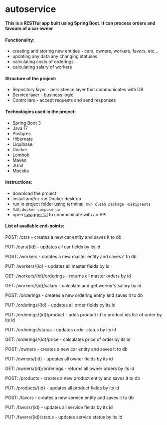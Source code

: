# autoservice

**This is a RESTful app built using Spring Boot. It can process orders and favours of a car owner**

#### Functionality:
- creating and storing new entities - cars, owners, workers, favors, etc...
- updating any data any changing statuses
- calculating costs of orderings
- calculating salary of workers

#### Structure of the project:
- Repository layer - persistence layer that communicates with DB
- Service layer - business logic
- Controllers - accept requests and send responses

#### Technologies used in the project:
- Spring Boot 3
- Java 17
- Postgres
- Hibernate
- Liquibase
- Docker
- Lombok
- Maven
- JUnit
- Mockito

#### Instructions:
- download the project
- install and/or run Docker desktop
- run in project folder using terminal: `mvn clean package -DskipTests`
- run: `docker-compose up`
- open [swagger UI](http://localhost:6868/swagger-ui/index.html#/) to communicate with an API

#### List of available end-points:

POST: /cars - creates a new car entity and saves it to db

PUT: /cars/{id} - updates all car fields by its id

POST: /workers - creates a new master entity and saves it to db

PUT: /workers/{id} - updates all master fields by id

GET: /workers/{id}/orderings - returns all master orders by id

GET: /workers/{id}/salary - calculate and get worker's salary by id

POST: /orderings - creates a new ordering entity and saves it to db

PUT: /orderings/{id} - updates all order fields by its id

PUT: /orderings/{id}/product - adds product id to product ids list of order by its id

PUT: /orderings/status - updates order status by its id

GET: /orderings/{id}/price - calculates price of order by its id

POST: /owners - creates a new car entity and saves it to db

PUT: /owners/{id} - updates all owner fields by its id

GET: /owners/{id}/orderings - returns all owner orders by its id

POST: /products - creates a new product entity and saves it to db

PUT: /products/{id} - updates all product fields by its id

POST: /favors - creates a new service entity and saves it to db

PUT: /favors/{id} - updates all service fields by its id

PUT: /favors/{id}/status - updates service status by its id

